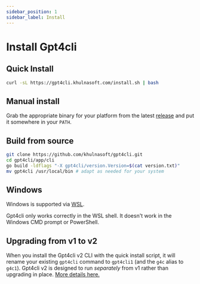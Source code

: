 ```yaml
---
sidebar_position: 1
sidebar_label: Install
---
```


# Install Gpt4cli

## Quick Install

```bash
curl -sL https://gpt4cli.khulnasoft.com/install.sh | bash
```

## Manual install

Grab the appropriate binary for your platform from the latest [release](https://github.com/khulnasoft/gpt4cli/releases) and put it somewhere in your `PATH`.

## Build from source

```bash
git clone https://github.com/khulnasoft/gpt4cli.git
cd gpt4cli/app/cli
go build -ldflags "-X gpt4cli/version.Version=$(cat version.txt)"
mv gpt4cli /usr/local/bin # adapt as needed for your system
```

## Windows

Windows is supported via [WSL](https://learn.microsoft.com/en-us/windows/wsl/about).

Gpt4cli only works correctly in the WSL shell. It doesn't work in the Windows CMD prompt or PowerShell.

## Upgrading from v1 to v2

When you install the Gpt4cli v2 CLI with the quick install script, it will rename your existing `gpt4cli` command to `gpt4cli1` (and the `g4c` alias to `g4c1`). Gpt4cli v2 is designed to run *separately* from v1 rather than upgrading in place. [More details here.](./upgrading-v1-to-v2.md)